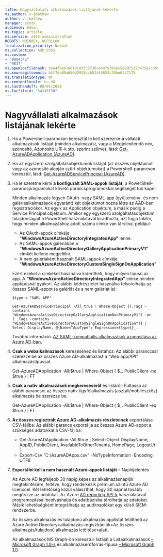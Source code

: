 ```yaml
---
title: Nagyvállalati alkalmazások listájának lekérte
ms.author: v-jmathew
author: v-jmathew
manager: scotv
audience: Admin
ms.topic: article
ms.service: o365-administration
ROBOTS: NOINDEX, NOFOLLOW
localization_priority: Normal
ms.collection: Adm_O365
ms.custom:
- "9004342"
- "9837"
ms.openlocfilehash: 99e4f7e676610103355736ce847930c6c5d2d7532c4756ac4551a8d9b3020176
ms.sourcegitcommit: b5f7da89a650d2915dc652449623c78be6247175
ms.translationtype: MT
ms.contentlocale: hu-HU
ms.lasthandoff: 08/05/2021
ms.locfileid: "54116730"
---
```

# <a name="get-a-list-of-enterprise-applications"></a>Nagyvállalati alkalmazások listájának lekérte

1. Ha a Powershell-parancson keresztül le kell szereznie **a** vállalati alkalmazások listáját (minden alkalmazást, vagy a Megjelenítendő név, azonosító, Azonosító URI-k stb. szerint szűrve), lásd: [Get-AzureADApplication (AzureAD)](https://docs.microsoft.com/powershell/module/azuread/get-azureadapplication).
2. Ha az egyszerű szolgáltatásobjektumok listáját (az összes objektumot vagy az azonosító alapján szűrt objektumokat) a Powershell-parancson keresztül, lásd: [Get-AzureADServicePrincipal (AzureAD)](https://docs.microsoft.com/powershell/module/azuread/get-azureadserviceprincipal).
3. Ha le szeretné kérni **a konfigurált SAML-appok listáját,** a PowerShell-parancsprogramokat követő parancsprogramokkal segítséget tud kapni:

    Minden alkalmazás legyen OAuth- vagy SAML-app (gyűjtemény- és nem galériaalkalmazások egyaránt) két objektumot hozna létre az AAD-ban regisztrációkor. Az egyik az Application objektum, a másik pedig a Service Principal objektum. Amikor egy egyszerű szolgáltatásobjektum tulajdonságait a PowerShell használatával kiradhozta, azt fogja találni, hogy minden alkalmazáshoz adott számú címke van társítva, például:

    - Az OAuth-appok címkéje **"WindowsAzureActiveDirectoryIntegratedApp"** lenne.
    - Az SAML-appok galériában a **"WindowsAzureActiveDirectoryGalleryApplicationPrimaryV1"** címkét kellene megjelölni.
    - A nem galériaként használt SAML-appok címkéje **"WindowsAzureActiveDirectoryCustomSingleSignOnApplication**"

    Ezért ezeket a címkéket használva kiderítheti, hogy milyen típusú az app. A **"WindowsAzureActiveDirectoryIntegratedApp"** címke minden apptípusnál gyakori. Az alábbi kódrészletet használva felsorolhatja az összes SAML-appot (a galériát és a nem galériát is):

    `$type = "SAML APP"`

    `Get-AzureADServicePrincipal -All true | Where-Object {(.Tags -contains "WindowsAzureActiveDirectoryGalleryApplicationNonPrimaryV1") -or (_.Tags -contains "WindowsAzureActiveDirectoryCustomSingleSignOnApplication")} | Select DisplayName, @{Name="AppType"; Expression={type}}_.`

    További információ: [AZ SAML-kompatibilis alkalmazások azonosítása az Azure AD-ban.](https://docs.microsoft.com/answers/questions/24259/identify-saml-enabled-apps-in-azure-ad.html)

4. **Csak a webalkalmazások** kereséséhez és listához: Az alábbi paranccsal szerezze be az összes Azure AD-alkalmazást a "Web app/API" alkalmazástípussal.

    Get-AzureADApplication -All:$true | Where-Object { $_. PublicClient -ne $true } | FT
5. **Csak a natív alkalmazások megkereséséről** és listáról: Futtassa az alábbi parancsot az összes natív ügyfélalkalmazás (asztali/mobileszköz) alkalmazás be szerezze be.

    Get-AzureADApplication -All:$true | Where-Object { $_. PublicClient -eq $true } | FT
6. **Az összes regisztrált Azure AD-alkalmazás részleteinek** exportálása CSV-fájlba: Az alábbi parancs exportálja az összes Azure AD-appot a szükséges adatokkal a CSV-fájlba:

    - Get-AzureADApplication -All:$true | Select-Object DisplayName, AppID, PublicClient, AvailableToOtherTenants, HomePage, LogoutUrl |
    - Export-Csv "C:\AzureADApps.csv" -NoTypeInformation -Encoding UTF8

7. **Exportálni kell a nem használt Azure-appok listáját** – Naplójelentés

    Az Azure AD legfeljebb 30 napig képes az alkalmazásnaplók megtekintésére, feltéve, hogy rendelkezik prémium szintű Azure AD licenccel.
    Két lehetőség közül választhat, hogy 30 napnál tovább megőrizze az adatokat. Az Azure [AD reporting API-k](https://docs.microsoft.com/azure/active-directory/reports-monitoring/concept-reporting-api) használatával programozással beolvashatja és adatbázisba tárolhatja az adatokat. Másik lehetőségként integrálhatja az auditnaplókat egy külső SIEM-rendszerbe.

    Az összes alkalmazás és tulajdonú alkalmazás applistát letöltheti az Azure Active Directory>alkalmazás-regisztrációk>Az összes alkalmazás/tulajdonú alkalmazás letöltése>alatt.

    Az alkalmazások MS Graph-ön keresztüli listáját a Listaalkalmazások [– Microsoft Graph 1.0-s](https://docs.microsoft.com/graph/api/application-list) és alkalmazáserőforrás-típusa [– Microsoft Graph 1.0](https://docs.microsoft.com/graph/api/resources/application).
